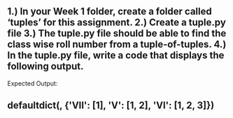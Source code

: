 1.) In your Week 1 folder, create a folder called ‘tuples’ for this assignment.
2.) Create a tuple.py file
3.) The tuple.py file should be able to find the class wise roll number from a tuple-of-tuples.
4.) In the tuple.py file, write a code that displays the following output.
-----------------------------------------------------------------------------------------------------------
Expected Output:

defaultdict(, {'VII': [1], 'V': [1, 2], 'VI': [1, 2, 3]})
-----------------------------------------------------------------------------------------------------------